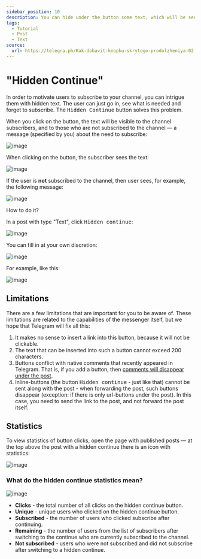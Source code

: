 ```yaml
---
sidebar_position: 10
description: You can hide under the button some text, which will be seen only by channel subscribers
tags:
  - Tutorial
  - Post
  - Text
source:
  url: https://telegra.ph/Kak-dobavit-knopku-skrytogo-prodolzheniya-02-27-2
---
```


# "Hidden Continue"

In order to motivate users to subscribe to your channel, you can intrigue them with hidden text. The user can just go in, see what is needed and forget to subscribe. The <kbd>Hidden Continue</kbd> button solves this problem.

When you click on the button, the text will be visible to the channel subscribers, and to those who are not subscribed to the channel — a message (specified by you) about the need to subscribe:

![image](/images/107146681-c0f22580-695a-11eb-86eb-c206a5ba2201.png)

When clicking on the button, the subscriber sees the text:

![image](/images/107146733-03b3fd80-695b-11eb-8f13-8808fbbbd7fd.png)

If the user is **not** subscribed to the channel, then user sees, for example, the following message:

![image](/images/107146744-16c6cd80-695b-11eb-9372-8d94d16416b7.png)

How to do it?

In a post with type "Text", click <kbd>Hidden continue</kbd>:

![image](/images/107146756-2e05bb00-695b-11eb-9459-e874ee18d90a.png)

You can fill in at your own discretion:

![image](/images/107146763-3bbb4080-695b-11eb-8399-de95b3df5206.png)

For example, like this:

![image](/images/107146772-47a70280-695b-11eb-8e93-7964b431f549.png)

## Limitations

There are a few limitations that are important for you to be aware of. These limitations are related to the capabilities of the messenger itself, but we hope that Telegram will fix all this:

1. It makes no sense to insert a link into this button, because it will not be clickable.
1. The text that can be inserted into such a button cannot exceed 200 characters.
1. Buttons conflict with native comments that recently appeared in Telegram. That is, if you add a button, then [comments will disappear under the post](../faq/telegram-comments.mdx).
1. Inline-buttons (the button <kbd>Hidden continue</kbd> - just like that) cannot be sent along with the post - when forwarding the post, such buttons disappear (exception: if there is only url-buttons under the post). In this case, you need to send the link to the post, and not forward the post itself.

## Statistics

To view statistics of button clicks, open the page with published posts — at the top above the post with a hidden continue there is an icon with statistics:

![image](/images/109558604-ad198980-7aea-11eb-8941-d010bd9486fb.png)

### What do the hidden continue statistics mean?

![image](/images/109558669-c3274a00-7aea-11eb-9ab3-897eb1e45988.png)

* **Clicks** - the total number of all clicks on the hidden continue button.
* **Unique** - unique users who clicked on the hidden continue button.
* **Subscribed** - the number of users who clicked subscribe after continuing.
* **Remaining** - the number of users from the list of subscribers after switching to the continue who are currently subscribed to the channel.
* **Not subscribed** - users who were not subscribed and did not subscribe after switching to a hidden continue.
